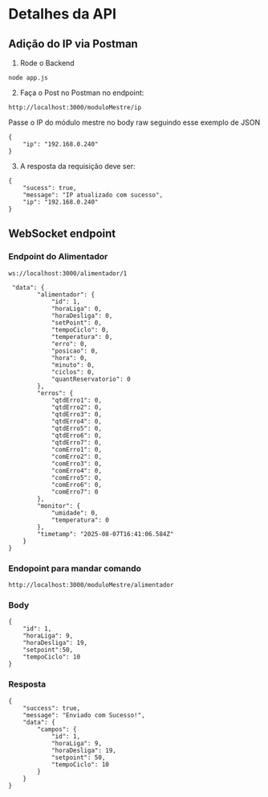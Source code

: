 # Detalhes da API

## Adição do IP via Postman

1. Rode o Backend
```
node app.js
```
2. Faça o Post no Postman no endpoint:
```
http://localhost:3000/moduloMestre/ip
``` 
Passe o IP do módulo mestre no body raw seguindo esse exemplo de JSON
```
{
    "ip": "192.168.0.240"
}
```
3. A resposta da requisição deve ser:
```
{
    "sucess": true,
    "message": "IP atualizado com sucesso",
    "ip": "192.168.0.240"
}
```



## WebSocket endpoint

### Endpoint do Alimentador
```
ws://localhost:3000/alimentador/1
```
```
 "data": {
        "alimentador": {
            "id": 1,
            "horaLiga": 0,
            "horaDesliga": 0,
            "setPoint": 0,
            "tempoCiclo": 0,
            "temperatura": 0,
            "erro": 0,
            "posicao": 0,
            "hora": 0,
            "minuto": 0,
            "ciclos": 0,
            "quantReservatorio": 0
        },
        "erros": {
            "qtdErro1": 0,
            "qtdErro2": 0,
            "qtdErro3": 0,
            "qtdErro4": 0,
            "qtdErro5": 0,
            "qtdErro6": 0,
            "qtdErro7": 0,
            "comErro1": 0,
            "comErro2": 0,
            "comErro3": 0,
            "comErro4": 0,
            "comErro5": 0,
            "comErro6": 0,
            "comErro7": 0
        },
        "monitor": {
            "umidade": 0,
            "temperatura": 0
        },
        "timetamp": "2025-08-07T16:41:06.584Z"
    }
}
```
### Endopoint para mandar comando
```
http://localhost:3000/moduloMestre/alimentador
```
### Body
```
{
    "id": 1,
    "horaLiga": 9,
    "horaDesliga": 19,
    "setpoint":50,
    "tempoCiclo": 10
}
```
### Resposta
```
{
    "success": true,
    "message": "Enviado com Sucesso!",
    "data": {
        "campos": {
            "id": 1,
            "horaLiga": 9,
            "horaDesliga": 19,
            "setpoint": 50,
            "tempoCiclo": 10
        }
    }
}
```
